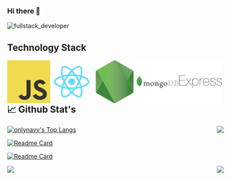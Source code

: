 ### Hi there 👋

<!--
**onlynavv/onlynavv** is a ✨ _special_ ✨ repository because its `README.md` (this file) appears on your GitHub profile.

Here are some ideas to get you started:

- 🔭 I’m currently working on ...
- 🌱 I’m currently learning ...
- 👯 I’m looking to collaborate on ...
- 🤔 I’m looking for help with ...
- 💬 Ask me about ...
- 📫 How to reach me: ...
- 😄 Pronouns: ...
- ⚡ Fun fact: ...
-->

![fullstack_developer](https://stormotion.io/blog/content/images/2018/12/developer.gif)

<div width="100%">
  
## Technology Stack

<img align="left" alt="javascript-lang" src="https://raw.githubusercontent.com/github/explore/80688e429a7d4ef2fca1e82350fe8e3517d3494d/topics/javascript/javascript.png" width="100" />
<img align="left" alt="react-lang" src="https://raw.githubusercontent.com/github/explore/80688e429a7d4ef2fca1e82350fe8e3517d3494d/topics/react/react.png" width="100" />
<img align="left" alt="node-lang" src="https://raw.githubusercontent.com/github/explore/80688e429a7d4ef2fca1e82350fe8e3517d3494d/topics/nodejs/nodejs.png" width="100" />
<img align="left" alt="mongo-lang" src="https://raw.githubusercontent.com/github/explore/80688e429a7d4ef2fca1e82350fe8e3517d3494d/topics/mongodb/mongodb.png" width="100" />
<img align="left" alt="express-lang" src="https://raw.githubusercontent.com/github/explore/80688e429a7d4ef2fca1e82350fe8e3517d3494d/topics/express/express.png" width="100" />
</div>

<div width="100%">
  
## 📈 Github Stat's

<img align="right" src="https://github-readme-stats.vercel.app/api?username=onlynavv&theme=dark&show_icons=true" />

[![onlynavv's Top Langs](https://github-readme-stats.vercel.app/api/top-langs/?username=onlynavv)](https://github.com/onlynavv/github-readme-stats)

[![Readme Card](https://github-readme-stats.vercel.app/api/pin/?username=onlynavv&repo=fitness-react&theme=dark&show_icons=true)](https://github.com/onlynavv/github-readme-stats)

[![Readme Card](https://github-readme-stats.vercel.app/api/pin/?username=onlynavv&repo=fitness-node&theme=dark&show_icons=true)](https://github.com/onlynavv/github-readme-stats)
</div>

<img align="left" src="https://github-readme-stats.vercel.app/api/pin/?username=onlynavv&repo=fitness-react&theme=dark&show_icons=true" />
<img align="right" src="https://github-readme-stats.vercel.app/api/pin/?username=onlynavv&repo=fitness-node&theme=dark&show_icons=true" />

